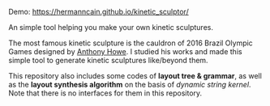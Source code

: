 Demo: https://hermanncain.github.io/kinetic_sculptor/

An simple tool helping you make your own kinetic sculptures.

The most famous kinetic sculpture is the cauldron of 2016 Brazil Olympic Games designed by [Anthony Howe](https://www.howeart.net/). I studied his works and made this simple tool to generate kinetic sculptures like/beyond them.

This repository also includes some codes of **layout tree & grammar**, as well as the **layout synthesis algorithm** on the basis of *dynamic string kernel*. Note that there is no interfaces for them in this repository.